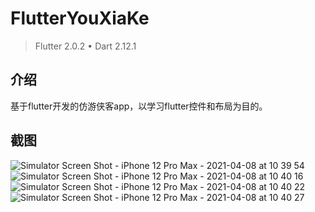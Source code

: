 
# FlutterYouXiaKe

> Flutter 2.0.2 • Dart 2.12.1

## 介绍

基于flutter开发的仿游侠客app，以学习flutter控件和布局为目的。

## 截图

![Simulator Screen Shot - iPhone 12 Pro Max - 2021-04-08 at 10 39 54](https://user-images.githubusercontent.com/17892593/113960234-c2ef3c80-9856-11eb-98e1-6befc4688e23.png) ![Simulator Screen Shot - iPhone 12 Pro Max - 2021-04-08 at 10 40 16](https://user-images.githubusercontent.com/17892593/113960264-d00c2b80-9856-11eb-87ed-ab28f035c9bb.png) ![Simulator Screen Shot - iPhone 12 Pro Max - 2021-04-08 at 10 40 22](https://user-images.githubusercontent.com/17892593/113960276-d3071c00-9856-11eb-9480-b53ad38d053c.png) ![Simulator Screen Shot - iPhone 12 Pro Max - 2021-04-08 at 10 40 27](https://user-images.githubusercontent.com/17892593/113960280-d6020c80-9856-11eb-96a7-994c34053852.png)

